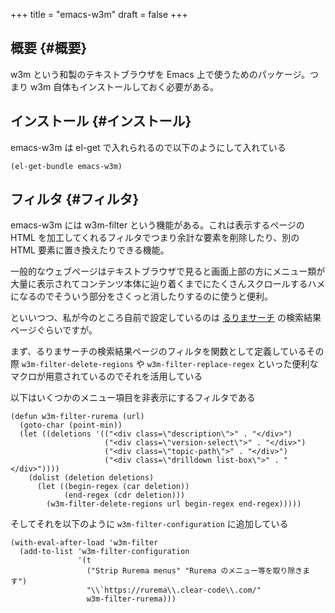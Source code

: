 +++
title = "emacs-w3m"
draft = false
+++

## 概要 {#概要}

w3m という和製のテキストブラウザを Emacs 上で使うためのパッケージ。つまり w3m 自体もインストールしておく必要がある。


## インストール {#インストール}

emacs-w3m は el-get で入れられるので以下のようにして入れている

```emacs-lisp
(el-get-bundle emacs-w3m)
```


## フィルタ {#フィルタ}

emacs-w3m には w3m-filter という機能がある。これは表示するページの HTML を加工してくれるフィルタでつまり余計な要素を削除したり、別の HTML 要素に置き換えたりできる機能。

一般的なウェブページはテキストブラウザで見ると画面上部の方にメニュー類が大量に表示されてコンテンツ本体に辿り着くまでにたくさんスクロールするハメになるのでそういう部分をさくっと消したりするのに使うと便利。

といいつつ、私が今のところ自前で設定しているのは [るりまサーチ](https://rurema.clear-code.com/) の検索結果ページぐらいですが。

まず、るりまサーチの検索結果ページのフィルタを関数として定義しているその際 `w3m-filter-delete-regions` や `w3m-filter-replace-regex` といった便利なマクロが用意されているのでそれを活用している

以下はいくつかのメニュー項目を非表示にするフィルタである

```emacs-lisp
(defun w3m-filter-rurema (url)
  (goto-char (point-min))
  (let ((deletions '(("<div class=\"description\">" . "</div>")
                     ("<div class=\"version-select\">" . "</div>")
                     ("<div class=\"topic-path\">" . "</div>")
                     ("<div class=\"drilldown list-box\">" . "</div>"))))
    (dolist (deletion deletions)
      (let ((begin-regex (car deletion))
            (end-regex (cdr deletion)))
        (w3m-filter-delete-regions url begin-regex end-regex)))))
```

そしてそれを以下のように `w3m-filter-configuration` に追加している

```emacs-lisp
(with-eval-after-load 'w3m-filter
  (add-to-list 'w3m-filter-configuration
               '(t
                 ("Strip Rurema menus" "Rurema のメニュー等を取り除きます")
                 "\\`https://rurema\\.clear-code\\.com/"
                 w3m-filter-rurema)))
```
